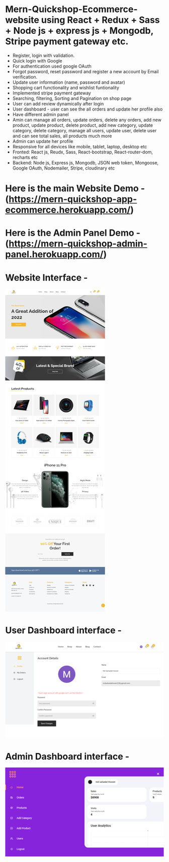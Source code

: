 # Mern-Quickshop-Ecommerce-website using React + Redux + Sass + Node js + express js + Mongodb, Stripe payment gateway etc.

- Register, login with validation.
- Quick login with Google
- For authentication used google OAuth
- Forgot password, reset password and register a new account by Email verification.
- Update user information (name, password and avatar)
- Shopping cart functionality and wishlist funtionality
- Implemented stripe payment gateway
- Searching, filtering, Sorting and Pagination on shop page
- User can add review dynamically after login
- User dashboard - user can see the all orders and update her profile also
- Have different admin panel
- Amin can manage all orders, update orders, delete any orders, add new product, update product, delete product, add new category, update category, delete category, manage all users, update user, delete user and can see total sales, all products much more
- Admin can update her profile
- Responsive for all devices like mobile, tablet, laptop, desktop etc
- Fronted: React js, Reudx, Sass, React-bootstrap, React-router-dom, recharts etc
- Backend: Node js, Express js, Mongodb, JSON web token, Mongoose, Google OAuth, Nodemailer, Stripe, cloudinary etc

# Here is the main Website Demo - (https://mern-quickshop-app-ecommerce.herokuapp.com/)

# Here is the Admin Panel Demo - (https://mern-quickshop-admin-panel.herokuapp.com/)

# Website Interface -

![plot](./server/client/src/assets/home-main.png)

# User Dashboard interface -

![plot](./server/client/src/assets/userdashboard.png)

# Admin Dashboard interface -

![plot](./server/client/src/assets/admin.png)
